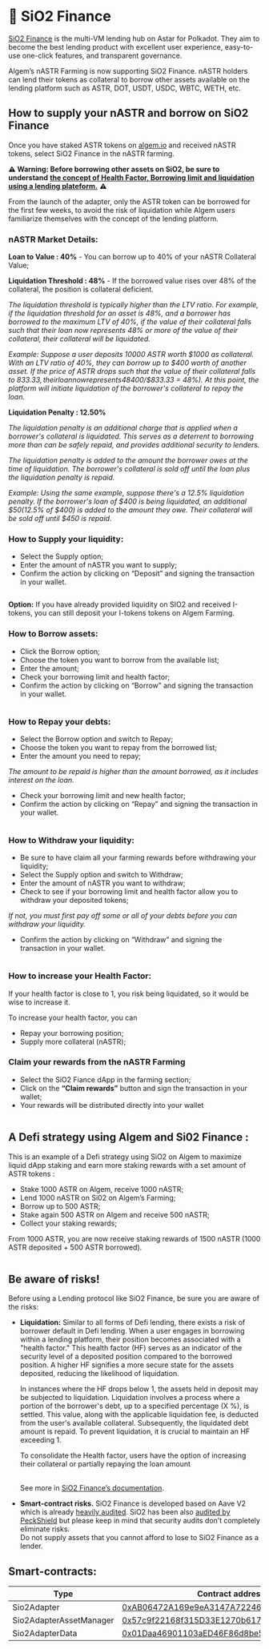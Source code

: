 # 🍋 SiO2 Finance

[SiO2 Finance](https://www.sio2.finance/) is the multi-VM lending hub on Astar for Polkadot. They aim to become the best lending product with excellent user experience, easy-to-use one-click features, and transparent governance.

Algem’s nASTR Farming is now supporting SiO2 Finance. nASTR holders can lend their tokens as collateral to borrow other assets available on the lending platform such as ASTR, DOT, USDT, USDC, WBTC, WETH, etc.

## How to supply your nASTR and borrow on SiO2 Finance

Once you have staked ASTR tokens on [algem.io](http://algem.io/) and received nASTR tokens, select SiO2 Finance in the nASTR farming.

**⚠️ Warning: Before borrowing other assets on SiO2, be sure to understand** [**the concept of Health Factor, Borrowing limit and liquidation using a lending plateform.**](https://docs.algem.io/get-started/how-to-use-algems-nastr-farming/sio2-finance#be-aware-of-risks) **⚠️**

From the launch of the adapter, only the ASTR token can be borrowed for the first few weeks, to avoid the risk of liquidation while Algem users familiarize themselves with the concept of the lending platform.

### **nASTR Market Details:**

**Loan to Value : 40%** - You can borrow up to 40% of your nASTR Collateral Value;

**Liquidation Threshold : 48%** -  If the borrowed value rises over 48% of the collateral, the position is collateral deficient.

_The liquidation threshold is typically higher than the LTV ratio. For example, if the liquidation threshold for an asset is 48%, and a borrower has borrowed to the maximum LTV of 40%, if the value of their collateral falls such that their loan now represents 48% or more of the value of their collateral, their collateral will be liquidated._

_Example: Suppose a user deposits 10000 ASTR worth $1000 as collateral. With an LTV ratio of 40%, they can borrow up to $400 worth of another asset. If the price of ASTR drops such that the value of their collateral falls to $833.33, their loan now represents 48% of the value of their collateral ($400/$833.33 = 48%). At this point, the platform will initiate liquidation of the borrower's collateral to repay the loan._

**Liquidation Penalty : 12.50%**

_The liquidation penalty is an additional charge that is applied when a borrower's collateral is liquidated. This serves as a deterrent to borrowing more than can be safely repaid, and provides additional security to lenders._

_The liquidation penalty is added to the amount the borrower owes at the time of liquidation. The borrower's collateral is sold off until the loan plus the liquidation penalty is repaid._

_Example: Using the same example, suppose there's a 12.5% liquidation penalty. If the borrower's loan of $400 is being liquidated, an additional $50(12.5% of $400) is added to the amount they owe. Their collateral will be sold off until $450 is repaid._

### **How to Supply your liquidity:**

* Select the Supply option;
* Enter the amount of nASTR you want to supply;
* Confirm the action by clicking on “Deposit” and signing the transaction in your wallet.

<figure><img src="../../.gitbook/assets/01_Supply.png" alt=""><figcaption></figcaption></figure>

**Option:** If you have already provided liquidity on SIO2 and received I-tokens, you can still deposit your I-tokens tokens on Algem Farming.

### **How to Borrow assets:**

* Click the Borrow option;
* Choose the token you want to borrow from the available list;
* Enter the amount;
* Check your borrowing limit and health factor;
* Confirm the action by clicking on “Borrow” and signing the transaction in your wallet.

<figure><img src="../../.gitbook/assets/02_Borrow.png" alt=""><figcaption></figcaption></figure>

### **How to Repay your debts:**

* Select the Borrow option and switch to Repay;
* Choose the token you want to repay from the borrowed list;
* Enter the amount you need to repay;

_The amount to be repaid is higher than the amount borrowed, as it includes interest on the loan._

* Check your borrowing limit and new health factor;
* Confirm the action by clicking on “Repay” and signing the transaction in your wallet.

<figure><img src="../../.gitbook/assets/03_Repay.png" alt=""><figcaption></figcaption></figure>

### **How to Withdraw your liquidity:**

* Be sure to have claim all your farming rewards before withdrawing your liquidity;
* Select the Supply option and switch to Withdraw;
* Enter the amount of nASTR you want to withdraw;
* Check to see if your borrowing limit and health factor allow you to withdraw your deposited tokens;

_If not, you must first pay off some or all of your debts before you can withdraw your liquidity._

* Confirm the action by clicking on “Withdraw” and signing the transaction in your wallet.

<figure><img src="../../.gitbook/assets/04_Withdraw.png" alt=""><figcaption></figcaption></figure>

### **How to increase your Health Factor:**

If your health factor is close to 1, you risk being liquidated, so it would be wise to increase it.

To increase your health factor, you can

* Repay your borrowing position;
* Supply more collateral (nASTR);

### **Claim your rewards from the nASTR Farming**

* Select the SiO2 Fiance dApp in the farming section;
* Click on the **“Claim rewards”** button and sign the transaction in your wallet;
* Your rewards will be distributed directly into your wallet

<figure><img src="../../.gitbook/assets/05_Claim.png" alt=""><figcaption></figcaption></figure>

## A Defi strategy using Algem and Si02 Finance :

This is an example of a Defi strategy using SiO2 on Algem to maximize liquid dApp staking and earn more staking rewards with a set amount of ASTR tokens :

* Stake 1000 ASTR on Algem, receive 1000 nASTR;
* Lend 1000 nASTR on Si02 on Algem’s Farming;
* Borrow up to 500 ASTR;
* Stake again 500 ASTR on Algem and receive 500 nASTR;
* Collect your staking rewards;

From 1000 ASTR, you are now receive staking rewards of 1500 nASTR (1000 ASTR deposited + 500 ASTR borrowed).

<figure><img src="../../.gitbook/assets/Defi Strategy _ nASTR Lending.png" alt=""><figcaption></figcaption></figure>

## Be aware of risks!

Before using a Lending protocol like SiO2 Finance, be sure you are aware of the risks:

*   **Liquidation:** Similar to all forms of Defi lending, there exists a risk of borrower default in Defi lending. When a user engages in borrowing within a lending platform, their position becomes associated with a "health factor." This health factor (HF) serves as an indicator of the security level of a deposited position compared to the borrowed position. A higher HF signifies a more secure state for the assets deposited, reducing the likelihood of liquidation.



    In instances where the HF drops below 1, the assets held in deposit may be subjected to liquidation. Liquidation involves a process where a portion of the borrower's debt, up to a specified percentage (X %), is settled. This value, along with the applicable liquidation fee, is deducted from the user's available collateral. Subsequently, the liquidated debt amount is repaid. To prevent liquidation, it is crucial to maintain an HF exceeding 1.



    To consolidate the Health factor, users have the option of increasing their collateral or partially repaying the loan amount

    \
    &#x20;See more in [SiO2 Finance’s documentation](https://sio2-finance.gitbook.io/en/systems/risk-parameters).
* **Smart-contract risks.** SiO2 Finance is developed based on Aave V2 which is already [heavily audited](https://docs.aave.com/developers/v/2.0/security-and-audits). SiO2 has been also [audited by PeckShield](https://github.com/SiO2-Finance/contracts/tree/main/audits) but please keep in mind that security audits don’t completely eliminate risks. \
  Do not supply assets that you cannot afford to lose to SiO2 Finance as a lender.

## Smart-contracts:

<table><thead><tr><th width="264">Type</th><th>Contract address</th></tr></thead><tbody><tr><td>Sio2Adapter</td><td><a href="https://blockscout.com/astar/address/0xAB06472A169e9eA3147A722464631D10553E384D">0xAB06472A169e9eA3147A722464631D10553E384D</a></td></tr><tr><td>Sio2AdapterAssetManager</td><td><a href="https://blockscout.com/astar/address/0x57c9f22168f315D33E1270b617F32F7940B89D67">0x57c9f22168f315D33E1270b617F32F7940B89D67</a></td></tr><tr><td>Sio2AdapterData</td><td><a href="https://blockscout.com/astar/address/0x01Daa46901103aED46F86d8be5376c3e12E8bd8b">0x01Daa46901103aED46F86d8be5376c3e12E8bd8b</a></td></tr></tbody></table>
